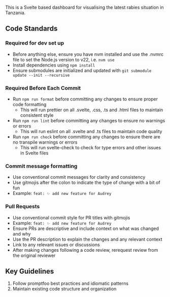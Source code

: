 This is a Svelte based dashboard for visualising the latest rabies situation in Tanzania.

## Code Standards

### Required for dev set up

- Before anything else, ensure you have nvm installed and use the .nvmrc file to set the Node.js version to v22, i.e. `nvm use`
- Install dependencies using `npm install`
- Ensure submodules are initialized and updated with `git submodule update --init --recursive`

### Required Before Each Commit

- Run `npm run format` before committing any changes to ensure proper code formatting
  - This will run prettier on all .svelte, .css, .ts and .html files to maintain consistent style
- Run `npm run lint` before committing any changes to ensure no warnings or errors
  - This will run eslint on all .svelte and .ts files to maintain code quality
- Run `npm run check` before committing any changes to ensure there are no transpile warnings or errors
  - This will run svelte-check to check for type errors and other issues in Svelte files

### Commit message formatting

- Use conventional commit messages for clarity and consistency
- Use gitmojis after the colon to indicate the type of change with a bit of fun
- Example: `feat: ✨ add new feature for Audrey`

### Pull Requests

- Use conventional commit style for PR titles with gitmojis
- Example: `feat: ✨ add new feature for Audrey`
- Ensure PRs are descriptive and include context on what was changed and why
- Use the PR description to explain the changes and any relevant context
- Link to any relevant issues or discussions
- After making changes following a code review, rerequest review from the original reviewer

## Key Guidelines

1. Follow promptfoo best practices and idiomatic patterns
2. Maintain existing code structure and organization
